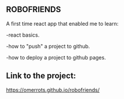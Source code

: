 

## ROBOFRIENDS

A first time react app that enabled me to learn:

-react basics.

-how to "push" a project to github.

-how to deploy a project to github pages.

## Link to the project:
https://omerrots.github.io/robofriends/


